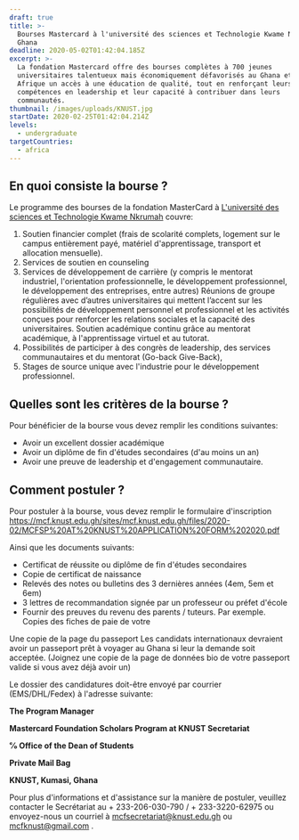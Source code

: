 ```yaml
---
draft: true
title: >-
  Bourses Mastercard à l'université des sciences et Technologie Kwame Nkrumah au
  Ghana
deadline: 2020-05-02T01:42:04.185Z
excerpt: >-
  La fondation Mastercard offre des bourses complètes à 700 jeunes
  universitaires talentueux mais économiquement défavorisés au Ghana et en
  Afrique un accès à une éducation de qualité, tout en renforçant leurs
  compétences en leadership et leur capacité à contribuer dans leurs
  communautés.
thumbnail: /images/uploads/KNUST.jpg
startDate: 2020-02-25T01:42:04.214Z
levels:
  - undergraduate
targetCountries:
  - africa
---
```

## En quoi consiste la bourse ?

Le programme des bourses de la fondation MasterCard à [L'université des sciences et Technologie Kwame Nkrumah](https://mcf.knust.edu.gh/) couvre:

1. Soutien financier complet (frais de scolarité complets, logement sur le campus entièrement payé, matériel d'apprentissage, transport et allocation mensuelle). 
2. Services de soutien en counseling 
3. Services de développement de carrière (y compris le mentorat industriel, l'orientation professionnelle, le développement professionnel, le développement des entreprises, entre autres) Réunions de groupe régulières avec d’autres universitaires qui mettent l’accent sur les possibilités de développement personnel et professionnel et les activités conçues pour renforcer les relations sociales et la capacité des universitaires. Soutien académique continu grâce au mentorat académique, à l'apprentissage virtuel et au tutorat. 
4. Possibilités de participer à des congrès de leadership, des services communautaires et du mentorat (Go-back Give-Back),
5. Stages de source unique avec l'industrie pour le développement professionnel.

## Quelles sont les critères de la bourse ?

Pour bénéficier de la bourse vous devez remplir les conditions suivantes:

* Avoir un excellent dossier académique
* Avoir un diplôme de fin d'études secondaires (d'au moins un an)
* Avoir une preuve de leadership et d'engagement communautaire.

## Comment postuler ?

Pour postuler à la bourse, vous devez remplir le formulaire d'inscription <https://mcf.knust.edu.gh/sites/mcf.knust.edu.gh/files/2020-02/MCFSP%20AT%20KNUST%20APPLICATION%20FORM%202020.pdf>

Ainsi que les documents suivants:

* Certificat de réussite ou diplôme de fin d'études secondaires
* Copie de certificat de naissance
* Relevés des notes ou bulletins des 3 dernières années (4em, 5em et 6em)
* 3 lettres de recommandation signée par un professeur ou préfet d'école
* Fournir des preuves du revenu des parents / tuteurs. Par exemple. Copies des fiches de paie de votre

Une copie de la page du passeport Les candidats internationaux devraient avoir un passeport prêt à voyager au Ghana si leur la demande soit acceptée. (Joignez une copie de la page de données bio de votre passeport valide si vous avez déjà
avoir un)

Le dossier des candidatures doit-être envoyé par courrier (EMS/DHL/Fedex)  à l'adresse suivante:

**The Program Manager**

**Mastercard Foundation Scholars Program at KNUST Secretariat**

**℅ Office of the Dean of Students**

**Private Mail Bag**

**KNUST, Kumasi, Ghana**

Pour plus d'informations et d'assistance sur la manière de postuler, veuillez contacter le Secrétariat au + 233-206-030-790 / + 233-3220-62975 ou envoyez-nous un courriel à mcfsecretariat@knust.edu.gh ou mcfknust@gmail.com .
